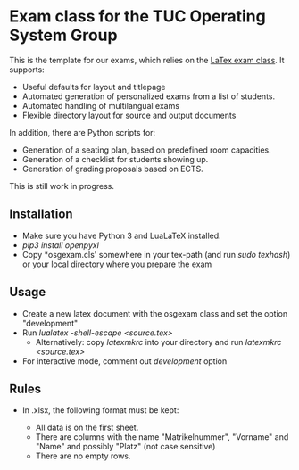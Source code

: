 # Exam class for the TUC Operating System Group

This is the template for our exams, which relies on the [LaTex exam class](https://www.ctan.org/pkg/exam). It supports:

  - Useful defaults for layout and titlepage
  - Automated generation of personalized exams from a list of students.
  - Automated handling of multilangual exams
  - Flexible directory layout for source and output documents
  
  In addition, there are Python scripts for:
  - Generation of a seating plan, based on predefined room capacities.
  - Generation of a checklist for students showing up.
  - Generation of grading proposals based on ECTS.

This is still work in progress.

## Installation

- Make sure you have Python 3 and LuaLaTeX installed.
- *pip3 install openpyxl*
- Copy *osgexam.cls' somewhere in your tex-path (and run *sudo texhash*) or your local directory where you prepare the exam

## Usage

- Create a new latex document with the osgexam class and set the option "development"
- Run *lualatex -shell-escape <source.tex>* 
   - Alternatively: copy *latexmkrc* into your directory and run *latexmkrc <source.tex>*  
- For interactive mode, comment out *development* option

## Rules
- In <exam>.xlsx, the following format must be kept:
  - All data is on the first sheet.
  - There are columns with the name "Matrikelnummer", "Vorname" and "Name" and possibly "Platz" (not case sensitive)
  - There are no empty rows.
